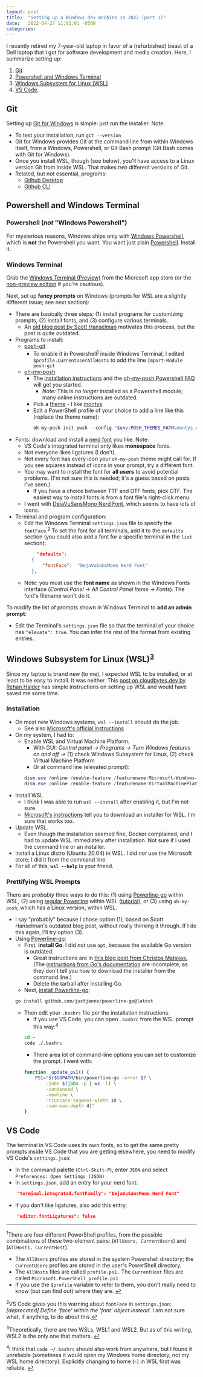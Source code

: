 ```yaml
---
layout: post
title:  "Setting up a Windows dev machine in 2022 (part 1)"
date:   2022-04-27 11:02:01 -0500
categories:
---
```

I recently retired my 7-year-old laptop in favor of a (refurbished) beast of a Dell laptop that I got for software development and media creation. Here, I summarize setting up:

1. [Git](#git)
1. [Powershell and Windows Terminal](#powershell-and-windows-terminal)
1. [Windows Subsystem for Linux (WSL)](#wsl)
1. [VS Code](#vs-code).

## <a id="git"></a>Git

Setting up [Git for Windows](https://gitforwindows.org/) is simple: just run the installer. Note:

- To test your installation, run `git --version`
- Git for Windows provides Git at the command line from within Windows itself, from a Windows, Powershell, or Git Bash prompt (Git Bash comes with Git for Windows). 
- Once you install WSL, though (see below), you'll have access to a Linux version Git from inside WSL. That makes *two* different versions of Git.
- Related, but not essential, programs:
  - [Github Desktop](https://desktop.github.com/)
  - [Github CLI](https://cli.github.com/) 


## <a id="powershell-and-windows-terminal"></a>Powershell and Windows Terminal

### Powershell (*not* "Windows Powershell")

For mysterious reasons, Windows ships only with [Windows Powershell](https://docs.microsoft.com/en-us/powershell/scripting/windows-powershell/install/installing-windows-powershell?view=powershell-7.2), which is **not** the Powershell you want. You want just plain [Powershell](https://docs.microsoft.com/en-us/powershell/scripting/install/installing-powershell-on-windows?view=powershell-7.2). Install it.

### Windows Terminal

Grab the [Windows Terminal (Preview)]( https://apps.microsoft.com/store/detail/windows-terminal-preview/9N8G5RFZ9XK3) from the Microsoft app store (or the [non-preview edition](https://apps.microsoft.com/store/detail/windows-terminal/9N0DX20HK701) if you're cautious). 

Next, set up **fancy prompts** on Windows (prompts for WSL are a slightly different issue; see next section):

- There are basically three steps: (1) install programs for customizing prompts, (2) install fonts, and (3) configure various terminals.
  - An [old blog post by Scott Hanselman](https://www.hanselman.com/blog/how-to-make-a-pretty-prompt-in-windows-terminal-with-powerline-nerd-fonts-cascadia-code-wsl-and-ohmyposh) motivates this process, but the post is quite outdated.
- Programs to install:
  - [posh-git](https://github.com/dahlbyk/posh-git#installation)
    - To enable it in Powershell<sup id="a1">[1](#f1)</sup> inside Windows Terminal, I edited `$profile.CurrentUserAllHosts` to add the line `Import-Module posh-git`
  - [oh-my-posh](https://ohmyposh.dev/docs/)
    - The [installation instructions](https://ohmyposh.dev/docs/installation/windows) and the [oh-my-posh Powershell FAQ](https://ohmyposh.dev/docs/migrating) will get you started. 
        - *Note:* This is *no longer* installed as a Powershell module; many online instructions are outdated.
    - Pick a [theme](https://ohmyposh.dev/docs/themes) - I like [montys](https://ohmyposh.dev/docs/themes#montys)
    - Edit a PowerShell profile of your choice to add a line like this (replace the theme name):
      ```PowerShell
      oh-my-posh init pwsh --config "$env:POSH_THEMES_PATH\montys.omp.json" | Invoke-Expression
      ```
- Fonts: download and install a [nerd font](https://www.nerdfonts.com/font-downloads) you like. Note:
  - VS Code's integrated terminal only likes **monospace** fonts.
  - Not everyone likes ligatures (I don't).
  - Not every font has every icon your `oh-my-posh` theme might call for. If you see squares instead of icons in your prompt, try a different font.
  - You may want to install the font for **all users** to avoid potential problems. (I'm not sure this is needed; it's a guess based on posts I've seen.)
    - If you have a choice between TTF and OTF fonts, pick OTF. The easiest way to install fonts is from a font file's right-click menu. 
  - I went with [DejaVuSansMono Nerd Font](https://www.programmingfonts.org/#dejavu), which seems to have lots of icons. 
- Terminal and program configuration:
  - Edit the Windows Terminal `settings.json` file to specify the `fontFace`.<sup id="a2">[2](#f2)</sup> To set the font for all terminals, add it to the `defaults` section (you could also add a font for a specific terminal in the `list` section):
  ```JSON
          "defaults": 
        {
            "fontFace":  "DejaVuSansMono Nerd Font"
        },
  ```
  - Note: you must use the **font name** as shown in the Windows Fonts interface (*Control Panel → All Control Panel Items → Fonts*). The font's filename won't do it. 

To modify the list of prompts shown in Windows Terminal to **add an admin prompt**:

- Edit the Terminal's `settings.json` file so that the terminal of your choice has `"elevate": true`. You can infer the rest of the format from existing entries.


## <a id="wsl"></a>Windows Subsystem for Linux (WSL)<sup id="a3">[3](#f3)</sup> 

Since my laptop is brand new (to me), I expected WSL to be installed, or at least to be easy to install. It was neither. This [post on cloudbytes.dev by Rehan Haider](https://cloudbytes.dev/snippets/how-to-install-wsl2-on-windows-1011) has simple instructions on setting up WSL and would have saved me some time. 

### Installation

- On most new Windows systems, `wsl --install` should do the job.
  - See also [Microsoft's official instructions](https://docs.microsoft.com/en-us/windows/wsl/install)
- On my system, I had to:
  - Enable WSL and Virtual Machine Platform. 
    - With GUI: *Control panel → Programs → Turn Windows features on and off →* (1) check Windows Subsystem for Linux, (2) check Virtual Machine Platform
    - Or at command line (elevated prompt): 
    ```PowerShell
    dism.exe /online /enable-feature /featurename:Microsoft-Windows-Subsystem-Linux /all /norestart
    dism.exe /online /enable-feature /featurename:VirtualMachinePlatform /all /norestart
    ```
- Install WSL
  - I *think* I was able to run `wsl --install` after enabling it, but I'm not sure. 
  - [Microsoft's instructions](https://docs.microsoft.com/en-us/windows/wsl/install-manual) tell you to download an installer for WSL. I'm sure that works too.
- Update WSL.
  - Even though the installation seemed fine, Docker complained, and I had to update WSL immediately after installation. Not sure if I used the command line or an installer.
- Install a Linux distro (Ubuntu 20.04) in WSL. I did *not* use the Microsoft store; I did it from the command line. 
- For all of this, **`wsl --help`** is your friend. 

### Prettifying WSL Prompts

There are *probably* three ways to do this: (1) using [Powerline-go](https://github.com/justjanne/powerline-go) within WSL, (2) using [regular Powerline](https://powerline.readthedocs.io/en/latest/index.html) within WSL ([tutorial](https://www.ricalo.com/blog/install-powerline-windows/)), or (3) using `oh-my-posh`, which has a Linux version, within WSL. 
- I say "probably" because I chose option (1), based on Scott Hanselman's outdated blog post, without really thinking it through. If I do this again, I'll try option (3). 
- Using [Powerline-go](https://github.com/justjanne/powerline-go):
  - First, **install Go**. I did *not* use `apt`, because the available Go version is outdated.
    - Great instructions are in [this blog post from Christos Matskas.](https://cmatskas.com/install-go-on-wsl-ubuntu-from-the-command-line/) (The [instructions from Go's documentation](https://go.dev/doc/install) are incomplete, as they don't tell you how to download the installer from the command line.)
    - Delete the tarball after installing Go.
  - Next, [install Powerline-go](https://github.com/justjanne/powerline-go#installation): 
  ```bash
  go install github.com/justjanne/powerline-go@latest
  ```
  - Then edit your `.bashrc` file per the installation instructions.
    - If you use VS Code, you can open `.bashrc` from the WSL prompt this way:<sup id="a4">[4](#f4)</sup>
    ```bash
    cd ~
    code ./.bashrc
    ```
    - There area lot of command-line options you can set to customize the prompt. I went with:
    ```bash
    function _update_ps1() {
        PS1="$($GOPATH/bin/powerline-go -error $? \
            -jobs $(jobs -p | wc -l) \
            -condensed \
            -newline \
            -truncate-segment-width 10 \
            -cwd-max-depth 4)"
    }
    ```

## <a id="vs-code"></a>VS Code

The terminal in VS Code uses its own fonts, so to get the same pretty prompts inside VS Code that you are getting elsewhere, you need to modify VS Code's `settings.json`:

- In the command palette (`Ctrl-Shift-P`), enter `JSON` and select `Preferences: Open Settings (JSON)`
- In `settings.json`, add an entry for your nerd font:
```json
    "terminal.integrated.fontFamily": "DejaVuSansMono Nerd Font"
```
- If you don't like ligatures, also add this entry:
```json
    "editor.fontLigatures": false
```

---
<sup id="f1">1</sup>There are four different PowerShell profiles, from the possible combinations of these two-element pairs: (`AllUsers, CurrentUsers`) and (`AllHosts, CurrentHost`). 
  - The `AllUsers` profiles are stored in the system Powershell directory; the `CurrentUsers` profiles are stored in the user's PowerShell directory. 
  - The `AllHosts` files are called `profile.ps1.` The `CurrentHost` files are called `Microsoft.PowerShell_profile.ps1`
  - If you use the `$profile` variable to refer to them, you don't really need to know (but can find out) where they are. [↩](#a1)

<sup id="f2">2</sup>VS Code gives you this warning about `fontFace` in `settings.json`: *[deprecated] Define 'face' within the 'font' object instead.* I am not sure what, if anything, to do about this.[↩](#a2)  

<sup id="f3">3</sup>Theoretically, there are two WSLs, WSL1 and WSL2. But as of this writing, WSL2 is the only one that matters. [↩](#a3)  


<sup id="f4">4</sup>I think that `code ~/.bashrc` should also work from anywhere, but I found it unreliable (sometimes it would open my Windows home directory, not my WSL home directory). Explicitly changing to home (`~`) in WSL first was reliable. [↩](#a4)
